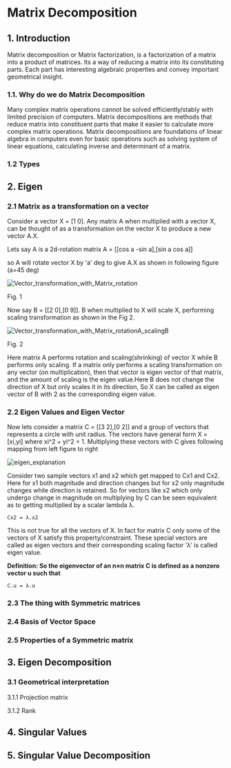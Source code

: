 # Matrix Decomposition

## 1. Introduction
Matrix decomposition or Matrix factorization, is a factorization of a matrix into a product of matrices. Its a way of reducing a matrix into its constituting parts. Each part has interesting algebraic properties and convey important geometrical insight.

### 1.1. Why do we do Matrix Decomposition
Many complex matrix operations cannot be solved efficiently/stably with limited precision of computers. Matrix decompositions are methods that reduce matrix into constituent parts that make it easier to calculate more complex matrix operations. Matrix decompositions are foundations of linear algebra in computers even for basic operations such as solving system of linear equations, calculating inverse and determinant of a matrix.  

### 1.2 Types

## 2. Eigen 

### 2.1 Matrix as a transformation on a vector
Consider a vector X = [1 0]. Any matrix A when multiplied with a vector X, can be thought of as a transformation on the vector X to produce a new vector A.X.

Lets say A is a 2d-rotation matrix
A = [[cos a  -sin a],[sin a  cos a]] 

so A will rotate vector X by 'a' deg to give A.X as shown in following figure (a=45 deg)

![Vector_transformation_with_Matrix_rotation](https://user-images.githubusercontent.com/34051411/110730097-dd99ab80-81ed-11eb-825c-b30421ec8f9a.png)

Fig. 1

Now say B = [[2 0],[0 9]]. B when multiplied to X will scale X, performing scaling transformation as shown in the Fig 2.

![Vector_transformation_with_Matrix_rotationA_scalingB](https://user-images.githubusercontent.com/34051411/110730204-0b7ef000-81ee-11eb-96b8-953528a56bae.png)

Fig. 2


Here matrix A performs rotation and scaling(shrinking) of vector X while B performs only scaling. If a matrix only performs a scaling transformation on any vector (on multiplication), then that vector is eigen vector of that matrix, and the amount of scaling is the eigen value.Here B does not change the direction of X but only scales it in its direction, So X can be called as eigen vector of B with 2 as the corresponding eigen value.

### 2.2 Eigen Values and Eigen Vector

Now lets consider a matrix C = [[3 2],[0 2]] and a group of vectors that represents a circle with unit radius. The vectors have general form X = [xi,yi] where xi^2 + yi^2 = 1. Multiplying these vectors with C gives following mapping from left figure to right

![eigen_explanation](https://user-images.githubusercontent.com/34051411/111101813-0d63ee80-8521-11eb-8769-3ffc5c8d934b.png)

Consider two sample vectors x1 and x2 which get mapped to Cx1 and Cx2. Here for x1 both magnitude and direction changes but for x2 only magnitude changes while direction is retained. So for vectors like x2 which only undergo change in magnitude on multiplying by C can be seen equivalent as to getting multiplied by a scalar lambda λ.  
```
Cx2 = λ.x2
```
This is not true for all the vectors of X. In fact for matrix C only some of the vectors of X satisfy this property/constraint. These special vectors are called as eigen vectors and their corresponding scaling factor 'λ' is called eigen value.

**Definition: So the eigenvector of an n×n matrix C is defined as a nonzero vector u such that**
```
C.u = λ.u
```
### 2.3 The thing with Symmetric matrices

### 2.4 Basis of Vector Space

### 2.5 Properties of a Symmetric matrix

## 3. Eigen Decomposition

### 3.1 Geometrical interpretation

3.1.1 Projection matrix

3.1.2 Rank

## 4. Singular Values

## 5. Singular Value Decomposition

